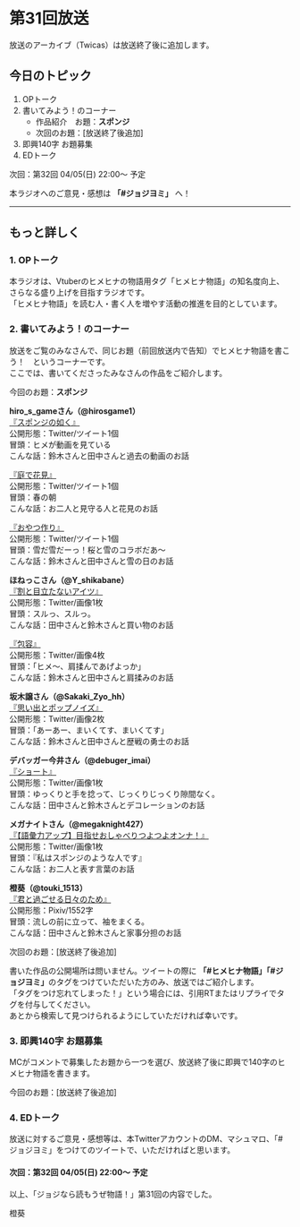 # 第31回放送

放送のアーカイブ（Twicas）は放送終了後に追加します。  

## 今日のトピック
1. OPトーク
1. 書いてみよう！のコーナー
    - 作品紹介　お題：<b>スポンジ</b>
    - 次回のお題：<b></b>[放送終了後追加]
1. 即興140字 お題募集
1. EDトーク

次回：第32回 04/05(日) 22:00～ 予定  

本ラジオへのご意見・感想は **「#ジョジヨミ」** へ！

---

## もっと詳しく
### 1. OPトーク

本ラジオは、Vtuberのヒメヒナの物語用タグ「ヒメヒナ物語」の知名度向上、さらなる盛り上げを目指すラジオです。  
「ヒメヒナ物語」を読む人・書く人を増やす活動の推進を目的としています。  

### 2. 書いてみよう！のコーナー
放送をご覧のみなさんで、同じお題（前回放送内で告知）でヒメヒナ物語を書こう！　というコーナーです。  
ここでは、書いてくださったみなさんの作品をご紹介します。

今回のお題：<b>スポンジ</b>

**hiro_s_gameさん（@hirosgame1）**  
[『スポンジの如く』](https://twitter.com/hirosgame1/status/1242096560319500288?s=20)  
公開形態：Twitter/ツイート1個  
冒頭：ヒメが動画を見ている  
こんな話：鈴木さんと田中さんと過去の動画のお話  

[『庭で花見』](https://twitter.com/hirosgame1/status/1243189555156533248?s=20)  
公開形態：Twitter/ツイート1個  
冒頭：春の朝  
こんな話：お二人と見守る人と花見のお話  

[『おやつ作り』](https://twitter.com/hirosgame1/status/1244163304747986945?s=20)  
公開形態：Twitter/ツイート1個  
冒頭：雪だ雪だーっ！桜と雪のコラボだあ〜  
こんな話：鈴木さんと田中さんと雪の日のお話  

**ほねっこさん（@Y_shikabane）**  
[『割と目立たないアイツ』](https://twitter.com/Y_shikabane/status/1242694637942272001?s=20)  
公開形態：Twitter/画像1枚  
冒頭：スルっ、スルっ。  
こんな話：田中さんと鈴木さんと買い物のお話  

[『包容』](https://twitter.com/Y_shikabane/status/1243932945397633024?s=20)  
公開形態：Twitter/画像4枚  
冒頭：「ヒメ～、肩揉んであげよっか」  
こんな話：鈴木さんと田中さんと肩揉みのお話  

**坂木譲さん（@Sakaki_Zyo_hh）**  
[『思い出とポップノイズ』](https://twitter.com/Sakaki_Zyo_hh/status/1243911602312626176?s=20)  
公開形態：Twitter/画像2枚  
冒頭：「あーあー、まいくてす、まいくてす」  
こんな話：鈴木さんと田中さんと歴戦の勇士のお話  

**デバッガー今井さん（@debuger_imai）**  
[『ショート』](https://twitter.com/debuger_imai/status/1243929778861641731?s=20)  
公開形態：Twitter/画像1枚  
冒頭：ゆっくりと手を捻って、じっくりじっくり隙間なく。  
こんな話：田中さんと鈴木さんとデコレーションのお話  

**メガナイトさん（@megaknight427）**  
[『【語彙力アップ】目指せおしゃべりつよつよオンナ！』](https://twitter.com/megaknight427/status/1244110289735319552?s=20)  
公開形態：Twitter/画像1枚  
冒頭：『私はスポンジのような人です』  
こんな話：お二人と表す言葉のお話

**橙葵（@touki_1513）**  
[『君と過ごせる日々のため』](https://twitter.com/touki_1513/status/1244173147374358528?s=20)  
公開形態：Pixiv/1552字  
冒頭：流しの前に立って、袖をまくる。  
こんな話：田中さんと鈴木さんと家事分担のお話  

次回のお題：<b></b>[放送終了後追加]

書いた作品の公開場所は問いません。ツイートの際に <b>「#ヒメヒナ物語」「#ジョジヨミ」</b>のタグをつけていただいた方のみ、放送ではご紹介します。  
「タグをつけ忘れてしまった！」という場合には、引用RTまたはリプライでタグを付与してください。  
あとから検索して見つけられるようにしていただければ幸いです。  

### 3. 即興140字 お題募集
MCがコメントで募集したお題から一つを選び、放送終了後に即興で140字のヒメヒナ物語を書きます。

今回のお題：[放送終了後追加]

### 4. EDトーク

放送に対するご意見・感想等は、本TwitterアカウントのDM、マシュマロ、「#ジョジヨミ」をつけてのツイートで、いただければと思います。

#### 次回：第32回 04/05(日) 22:00～ 予定  

以上、「ジョジなら読もうぜ物語！」第31回の内容でした。

橙葵

